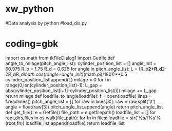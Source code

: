 # xw_python
#Data analysis by python
#load_dis.py
# coding=gbk
import os,math
from tkFileDialog1 import Getfile
def angle_to_milage(pitch_angle_list):
	cylinder_position_list = []
	angle_init = 60.975
	R_b = 1.75
	R_d = 0.625
	for angle in pitch_angle_list:
		L = (R_b**2+R_d**2-2*R_b*R_d*math.cos((angle+angle_init)*(math.pi)/180))**0.5
		cylinder_position_list.append(L)
	milage = 0
	for i in range(0,len(cylinder_position_list)-1):
		L_gap = abs(cylinder_position_list[i+1]-cylinder_position_list[i])
		milage += L_gap
	return milage
def loadfile_to_angle(loadfile):
	f = open(loadfile)
	lines = f.readlines()
	pitch_angle_list = []
	for raw in lines[3:]:
		raw = raw.split('\t')
		angle = float(raw[3])
		pitch_angle_list.append(angle)
	return pitch_angle_list
def get_file():
	e = Getfile()
	file_path = e.getfilepath()
	loadfile_list = []
	for root,dirs,files in os.walk(file_path):
	    for fn in files:
		    loadfile = str('%s//%s'%(root,fn))
		    loadfile_list.append(loadfile)
	return loadfile_list
